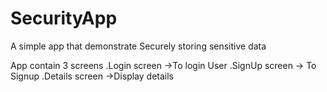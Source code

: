 # SecurityApp

A simple app that demonstrate Securely storing sensitive data

App contain 3 screens
.Login screen ->To login User
.SignUp screen -> To Signup
.Details screen ->Display details
